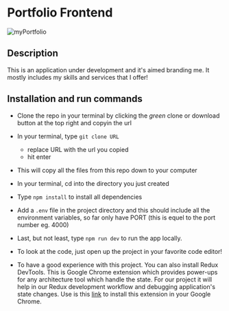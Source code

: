 # Portfolio Frontend

![myPortfolio](https://user-images.githubusercontent.com/16195731/165000919-2c24e1c4-9855-410f-8c82-48879dade07b.jpg)


## Description

This is an application under development and it's aimed branding me. It mostly includes my skills and services that I offer!

## Installation and run commands

- Clone the repo in your terminal by clicking the _green_ clone or download button at the top right and copyin the url
- In your terminal, type `git clone URL`
  - replace URL with the url you copied
  - hit enter
- This will copy all the files from this repo down to your computer
- In your terminal, cd into the directory you just created
- Type `npm install` to install all dependencies
- Add a `.env` file in the project directory and this should include all the environment variables, so far only have PORT (this is equel to the port number eg. 4000)
- Last, but not least, type `npm run dev` to run the app locally.

- To look at the code, just open up the project in your favorite code editor!
- To have a good experience with this project. You can also install Redux DevTools. This is Google Chrome extension which provides power-ups for any architecture tool which handle the state. For our project it will help in our Redux development workflow and debugging application's state changes. Use is this [link](https://chrome.google.com/webstore/detail/redux-devtools/lmhkpmbekcpmknklioeibfkpmmfibljd) to install this extension in your Google Chrome.
